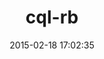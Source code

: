 ---
layout: post
title:  "cql-rb"
repo:   "iconara/cql-rb"
date:   2015-02-18 17:02:35
gemurl: http://github.com/iconara/cql-rb
---